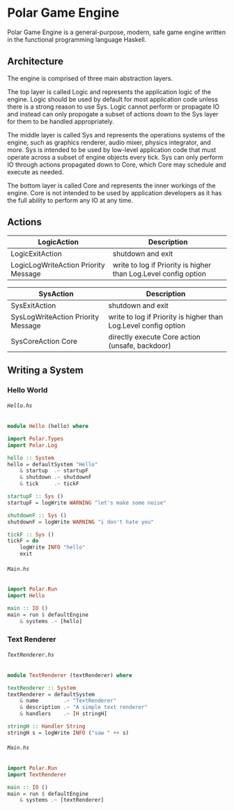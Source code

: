Polar Game Engine
======

Polar Game Engine is a general-purpose, modern, safe game engine written in the functional programming language Haskell.

## Architecture

The engine is comprised of three main abstraction layers.

The top layer is called Logic and represents the application logic of the engine. Logic should be used by default for most application code unless there is a strong reason to use Sys. Logic cannot perform or propagate IO and instead can only propogate a subset of actions down to the Sys layer for them to be handled appropriately.

The middle layer is called Sys and represents the operations systems of the engine, such as graphics renderer, audio mixer, physics integrator, and more. Sys is intended to be used by low-level application code that must operate across a subset of engine objects every tick. Sys can only perform IO through actions propagated down to Core, which Core may schedule and execute as needed.

The bottom layer is called Core and represents the inner workings of the engine. Core is not intended to be used by application developers as it has the full ability to perform any IO at any time.

## Actions

| LogicAction                          | Description                                                     |
| ------------------------------------ | --------------------------------------------------------------- |
| LogicExitAction                      | shutdown and exit                                               |
| LogicLogWriteAction Priority Message | write to log if Priority is higher than Log.Level config option |

| SysAction                          | Description                                                     |
| ---------------------------------- | --------------------------------------------------------------- |
| SysExitAction                      | shutdown and exit                                               |
| SysLogWriteAction Priority Message | write to log if Priority is higher than Log.Level config option |
| SysCoreAction Core                 | directly execute Core action (unsafe, backdoor)                 |

## Writing a System

### Hello World

###### `Hello.hs`
```haskell
module Hello (hello) where

import Polar.Types
import Polar.Log

hello :: System
hello = defaultSystem "Hello"
    & startup  .~ startupF
    & shutdown .~ shutdownF
    & tick     .~ tickF

startupF :: Sys ()
startupF = logWrite WARNING "let's make some noise"

shutdownF :: Sys ()
shutdownF = logWrite WARNING "i don't hate you"

tickF :: Sys ()
tickF = do
    logWrite INFO "hello"
    exit
```

###### `Main.hs`
```haskell
import Polar.Run
import Hello

main :: IO ()
main = run $ defaultEngine
    & systems .~ [hello]
```

### Text Renderer

###### `TextRenderer.hs`

```haskell
module TextRenderer (textRenderer) where

textRenderer :: System
textRenderer = defaultSystem
    & name        .~ "TextRenderer"
    & description .~ "A simple text renderer"
    & handlers    .~ [H stringH]

stringH :: Handler String
stringH s = logWrite INFO ("saw " ++ s)
```

###### `Main.hs`
```haskell
import Polar.Run
import TextRenderer

main :: IO ()
main = run $ defaultEngine
    & systems .~ [textRenderer]
```
